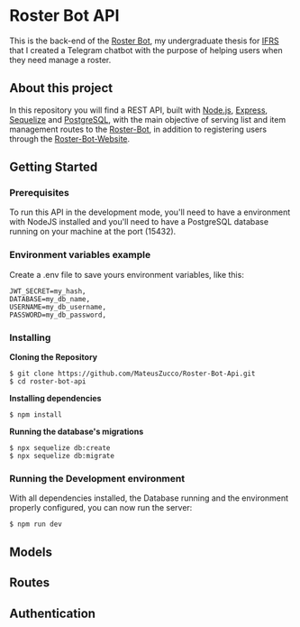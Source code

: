 # Roster Bot API

This is the back-end of the [Roster Bot](https://github.com/MateusZucco/Roster-Bot), my undergraduate thesis for [IFRS](https://ifrs.edu.br/) that I created a Telegram chatbot with the purpose of helping users when they need manage a roster.

 ## About this project
 
 In this repository you will find a REST API, built with [Node.js](https://nodejs.org/en/), [Express](https://expressjs.com/), [Sequelize](https://sequelize.org/) and [PostgreSQL](https://www.postgresql.org/), with the main objective of serving list and item management routes to the [Roster-Bot](https://github.com/MateusZucco/Roster-Bot), in addition to registering users through the [Roster-Bot-Website](https://github.com/MateusZucco/Roster-Bot-Website).
  
## Getting Started

### Prerequisites

To run this API in the development mode, you'll need to have a environment with NodeJS installed and you'll need to have a PostgreSQL database running on your machine at the port (15432).

### Environment variables example
Create a .env file to save yours environment variables, like this:
```
JWT_SECRET=my_hash,
DATABASE=my_db_name,
USERNAME=my_db_username,
PASSWORD=my_db_password,
```

### Installing

**Cloning the Repository**

```
$ git clone https://github.com/MateusZucco/Roster-Bot-Api.git
$ cd roster-bot-api
```

**Installing dependencies**

```
$ npm install
```
**Running the database's migrations**

```
$ npx sequelize db:create
$ npx sequelize db:migrate
```

### Running the Development environment

With all dependencies installed, the Database running and the environment properly configured, you can now run the server:

```
$ npm run dev
```

## Models

## Routes

## Authentication
